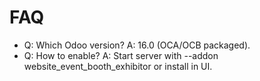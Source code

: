 # FAQ

- Q: Which Odoo version? A: 16.0 (OCA/OCB packaged).
- Q: How to enable? A: Start server with --addon website_event_booth_exhibitor or install in UI.
